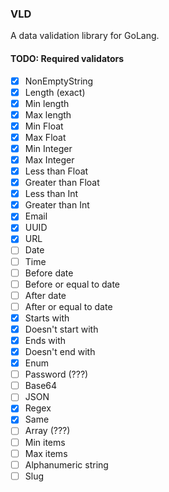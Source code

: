 ### VLD
A data validation library for GoLang.

#### TODO: Required validators
- [x] NonEmptyString
- [x] Length (exact)
- [x] Min length
- [x] Max length
- [x] Min Float
- [x] Max Float
- [x] Min Integer
- [x] Max Integer
- [x] Less than Float
- [x] Greater than Float
- [x] Less than Int
- [x] Greater than Int
- [x] Email
- [x] UUID
- [x] URL
- [ ] Date
- [ ] Time
- [ ] Before date
- [ ] Before or equal to date
- [ ] After date
- [ ] After or equal to date
- [x] Starts with
- [x] Doesn't start with
- [x] Ends with
- [x] Doesn't end with
- [x] Enum
- [ ] Password (???)
- [ ] Base64
- [ ] JSON
- [x] Regex
- [x] Same
- [ ] Array (???)
- [ ] Min items
- [ ] Max items
- [ ] Alphanumeric string
- [ ] Slug
